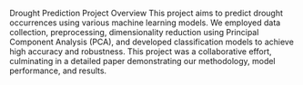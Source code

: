 Drought Prediction Project
Overview
This project aims to predict drought occurrences using various machine learning models. We employed data collection, preprocessing, dimensionality reduction using Principal Component Analysis (PCA), and developed classification models to achieve high accuracy and robustness. This project was a collaborative effort, culminating in a detailed paper demonstrating our methodology, model performance, and results.


